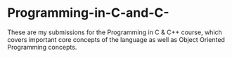 # Programming-in-C-and-C-
These are my submissions for the Programming in C & C++ course, which covers important core concepts of the language as well as Object Oriented Programming concepts.
